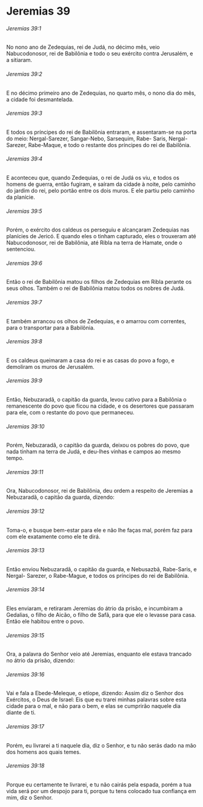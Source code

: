 # Jeremias 39

###### Jeremias 39:1

No nono ano de Zedequias, rei de Judá, no décimo mês, veio Nabucodonosor, rei de Babilônia e todo o seu exército contra Jerusalém, e a sitiaram.

###### Jeremias 39:2

E no décimo primeiro ano de Zedequias, no quarto mês, o nono dia do mês, a cidade foi desmantelada.

###### Jeremias 39:3

E todos os príncipes do rei de Babilônia entraram, e assentaram-se na porta do meio: Nergal-Sarezer, Sangar-Nebo, Sarsequim, Rabe- Saris, Nergal-Sarezer, Rabe-Maque, e todo o restante dos príncipes do rei de Babilônia.

###### Jeremias 39:4

E aconteceu que, quando Zedequias, o rei de Judá os viu, e todos os homens de guerra, então fugiram, e saíram da cidade à noite, pelo caminho do jardim do rei, pelo portão entre os dois muros. E ele partiu pelo caminho da planície.

###### Jeremias 39:5

Porém, o exército dos caldeus os perseguiu e alcançaram Zedequias nas planícies de Jericó. E quando eles o tinham capturado, eles o trouxeram até Nabucodonosor, rei de Babilônia, até Ribla na terra de Hamate, onde o sentenciou.

###### Jeremias 39:6

Então o rei de Babilônia matou os filhos de Zedequias em Ribla perante os seus olhos. Também o rei de Babilônia matou todos os nobres de Judá.

###### Jeremias 39:7

E também arrancou os olhos de Zedequias, e o amarrou com correntes, para o transportar para a Babilônia.

###### Jeremias 39:8

E os caldeus queimaram a casa do rei e as casas do povo a fogo, e demoliram os muros de Jerusalém.

###### Jeremias 39:9

Então, Nebuzaradã, o capitão da guarda, levou cativo para a Babilônia o remanescente do povo que ficou na cidade, e os desertores que passaram para ele, com o restante do povo que permaneceu.

###### Jeremias 39:10

Porém, Nebuzaradã, o capitão da guarda, deixou os pobres do povo, que nada tinham na terra de Judá, e deu-lhes vinhas e campos ao mesmo tempo.

###### Jeremias 39:11

Ora, Nabucodonosor, rei de Babilônia, deu ordem a respeito de Jeremias a Nebuzaradã, o capitão da guarda, dizendo:

###### Jeremias 39:12

Toma-o, e busque bem-estar para ele e não lhe faças mal, porém faz para com ele exatamente como ele te dirá.

###### Jeremias 39:13

Então enviou Nebuzaradã, o capitão da guarda, e Nebusazbã, Rabe-Saris, e Nergal- Sarezer, o Rabe-Mague, e todos os príncipes do rei de Babilônia.

###### Jeremias 39:14

Eles enviaram, e retiraram Jeremias do átrio da prisão, e incumbiram a Gedalias, o filho de Aicão, o filho de Safã, para que ele o levasse para casa. Então ele habitou entre o povo.

###### Jeremias 39:15

Ora, a palavra do Senhor veio até Jeremias, enquanto ele estava trancado no átrio da prisão, dizendo:

###### Jeremias 39:16

Vai e fala a Ebede-Meleque, o etíope, dizendo: Assim diz o Senhor dos Exércitos, o Deus de Israel: Eis que eu trarei minhas palavras sobre esta cidade para o mal, e não para o bem, e elas se cumprirão naquele dia diante de ti.

###### Jeremias 39:17

Porém, eu livrarei a ti naquele dia, diz o Senhor, e tu não serás dado na mão dos homens aos quais temes.

###### Jeremias 39:18

Porque eu certamente te livrarei, e tu não cairás pela espada, porém a tua vida será por um despojo para ti, porque tu tens colocado tua confiança em mim, diz o Senhor.

